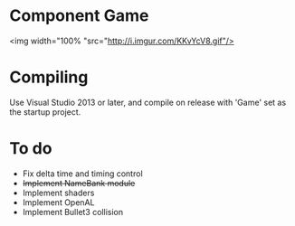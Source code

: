 # Component Game
<img width="100% "src="http://i.imgur.com/KKvYcV8.gif"/>

# Compiling
Use Visual Studio 2013 or later, and compile on release with 'Game' set as the startup project.

# To do
- Fix delta time and timing control
- ~~Implement NameBank module~~
- Implement shaders
- Implement OpenAL
- Implement Bullet3 collision